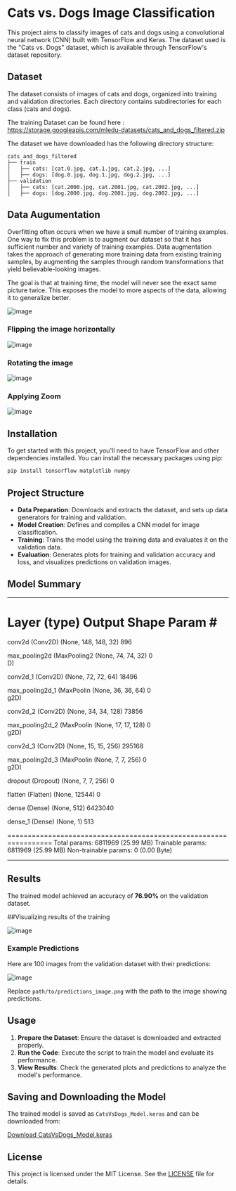 # Cats vs. Dogs Image Classification

This project aims to classify images of cats and dogs using a convolutional neural network (CNN) built with TensorFlow and Keras. The dataset used is the "Cats vs. Dogs" dataset, which is available through TensorFlow's dataset repository.

## Dataset

The dataset consists of images of cats and dogs, organized into training and validation directories. Each directory contains subdirectories for each class (cats and dogs).

The training Dataset can be found here : https://storage.googleapis.com/mledu-datasets/cats_and_dogs_filtered.zip


The dataset we have downloaded has the following directory structure:

```
cats_and_dogs_filtered
├── train
│   ├── cats: [cat.0.jpg, cat.1.jpg, cat.2.jpg, ...]
│   ├── dogs: [dog.0.jpg, dog.1.jpg, dog.2.jpg, ...]
├── validation
│   ├── cats: [cat.2000.jpg, cat.2001.jpg, cat.2002.jpg, ...]
│   ├── dogs: [dog.2000.jpg, dog.2001.jpg, dog.2002.jpg, ...]
```

## Data Augumentation

Overfitting often occurs when we have a small number of training examples. One way to fix this problem is to augment our dataset so that it has sufficient number and variety of training examples.
Data augmentation takes the approach of generating more training data from existing training samples, by augmenting the samples through random transformations that yield believable-looking images. 

The goal is that at training time, the model will never see the exact same picture twice. This exposes the model to more aspects of the data, allowing it to generalize better.

![image](https://github.com/user-attachments/assets/e5abb781-20f4-48f3-bb7d-152e17ef6b55)

### Flipping the image horizontally

![image](https://github.com/user-attachments/assets/4110cd9d-590f-4da8-b5c4-870f035ce0c9)

### Rotating the image

![image](https://github.com/user-attachments/assets/c943d23b-bd51-4934-b35c-9a5b2229893e)

### Applying Zoom

![image](https://github.com/user-attachments/assets/0d235ddc-fe54-46e1-98b7-1fc6ad37a498)


## Installation

To get started with this project, you'll need to have TensorFlow and other dependencies installed. You can install the necessary packages using pip:

```bash
pip install tensorflow matplotlib numpy
```

## Project Structure

- **Data Preparation**: Downloads and extracts the dataset, and sets up data generators for training and validation.
- **Model Creation**: Defines and compiles a CNN model for image classification.
- **Training**: Trains the model using the training data and evaluates it on the validation data.
- **Evaluation**: Generates plots for training and validation accuracy and loss, and visualizes predictions on validation images.


## Model Summary

_________________________________________________________________
 Layer (type)                Output Shape              Param #   
=================================================================
 conv2d (Conv2D)             (None, 148, 148, 32)      896       
                                                                 
 max_pooling2d (MaxPooling2  (None, 74, 74, 32)        0         
 D)                                                              
                                                                 
 conv2d_1 (Conv2D)           (None, 72, 72, 64)        18496     
                                                                 
 max_pooling2d_1 (MaxPoolin  (None, 36, 36, 64)        0         
 g2D)                                                            
                                                                 
 conv2d_2 (Conv2D)           (None, 34, 34, 128)       73856     
                                                                 
 max_pooling2d_2 (MaxPoolin  (None, 17, 17, 128)       0         
 g2D)                                                            
                                                                 
 conv2d_3 (Conv2D)           (None, 15, 15, 256)       295168    
                                                                 
 max_pooling2d_3 (MaxPoolin  (None, 7, 7, 256)         0         
 g2D)                                                            
                                                                 
 dropout (Dropout)           (None, 7, 7, 256)         0         
                                                                 
 flatten (Flatten)           (None, 12544)             0         
                                                                 
 dense (Dense)               (None, 512)               6423040   
                                                                 
 dense_1 (Dense)             (None, 1)                 513       
                                                                 
=================================================================
Total params: 6811969 (25.99 MB)
Trainable params: 6811969 (25.99 MB)
Non-trainable params: 0 (0.00 Byte)
_________________________________________________________________


## Results

The trained model achieved an accuracy of **76.90%** on the validation dataset.


##Visualizing results of the training

![image](https://github.com/user-attachments/assets/68f854f0-6e2a-4b9e-b219-c0a49e690dab)


### Example Predictions

Here are 100 images from the validation dataset with their predictions:

![image](https://github.com/user-attachments/assets/29d82fac-2e90-451b-8ae3-2a9c5ae8ea15)


Replace `path/to/predictions_image.png` with the path to the image showing predictions.

## Usage

1. **Prepare the Dataset**: Ensure the dataset is downloaded and extracted properly.
2. **Run the Code**: Execute the script to train the model and evaluate its performance.
3. **View Results**: Check the generated plots and predictions to analyze the model's performance.

## Saving and Downloading the Model

The trained model is saved as `CatsVsDogs_Model.keras` and can be downloaded from:

[Download CatsVsDogs_Model.keras](https://drive.google.com/drive/folders/1l1cikFWNjV_LdurGFtYmf199IiW6JkBE?usp=sharing)

## License

This project is licensed under the MIT License. See the [LICENSE](LICENSE) file for details.

